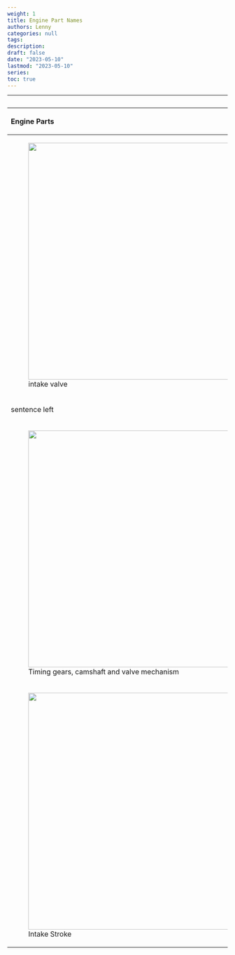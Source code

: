 ```yaml
---
weight: 1
title: Engine Part Names
authors: Lenny
categories: null
tags: 
description: 
draft: false
date: "2023-05-10"
lastmod: "2023-05-10"
series:
toc: true
---
```



<!--more-->
---

<table >
<caption style="text-align:left", align = "top"><b></b></caption>
<colgroup><col style="width: 50%" /><col style="width: 50%" />
</colgroup>
<thead>
  <tr VALIGN=TOP style="text-align:left"  class="header">
    <th><p>Engine Parts</p></th>
    <th><p>Engine Parts</p></th>
  </tr>
</thead>
<tbody VALIGN=TOP>
  <tr>
    <td><p>
    <figure>
  <img width = "540" src = "/docs/images/intake valve.jpeg"/>
  <figcaption class = "bottom">intake valve</figcaption>
</figure>
    </p></td>
    <td><p>sentence right.
    </p></td>
  </tr>
  <tr>
    <td><p>sentence left
    </p></td>
    <td><p> sentence right.
    </p></td>
  </tr>
  <tr>
    <td><p>
    <figure>
  <img width = "540" src = "/docs/images/camshaft module.jpg"/>
  <figcaption class = "bottom">Timing gears, camshaft and valve mechanism</figcaption>
</figure>
    </p></td>
    <td><p>
    <figure>
  <img width = "540" src = "/docs/images/camshaft-position-sensor.jpg"/>
  <figcaption class = "bottom">camshaft position sensor</figcaption>
</figure>
    </p></td>    
  </tr>
  <tr>
    <td><p>
    <figure>
  <img width = "540" src = "/docs/images/intake-stroke.jpg"/>
  <figcaption class = "bottom">Intake Stroke</figcaption>
</figure>
    </p></td>
    <td><p>
    <figure>
  <img width = "540" src = "/docs/images/4-stroke-animation.gif"/>
  <figcaption class = "bottom">Four-stroke gasoline direct-injected engine animation</figcaption>
</figure>
    </p></td>
  </tr>
</tbody>
</table>